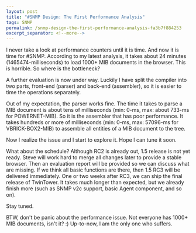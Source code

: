 ```yaml
---
layout: post
title: "#SNMP Design: The First Performance Analysis"
tags: SNMP
permalink: /snmp-design-the-first-performance-analysis-fa3b7f884253
excerpt_separator: <!--more-->
---
```

I never take a look at performance counters until it is time. And now it is time for #SNMP. According to my latest analysis, it takes about 24 minutes (1465474-milliseconds) to load 1000+ MIB documents in the browser. This is horrible. So where is the bottleneck?
<!--more-->

A further evaluation is now under way. Luckily I have split the compiler into two parts, front-end (parser) and back-end (assembler), so it is easier to time the operations separately.

Out of my expectation, the parser works fine. The time it takes to parse a MIB document is about tens of milliseconds (min: 0-ms, max: about 733-ms for POWERNET-MIB). So it is the assembler that has poor performance. It takes hundreds or more of milliseconds (min: 0-ms, max: 57096-ms for VBRICK-BOX2-MIB) to assemble all entities of a MIB document to the tree.

Now I realize the issue and I start to explore it. Hope I can tune it soon.

What about the schedule? Although RC2 is already out, 1.5 release is not yet ready. Steve will work hard to merge all changes later to provide a stable browser. Then an evaluation report will be provided so we can discuss what are missing. If we think all basic functions are there, then 1.5 RC3 will be delivered immediately. One or two weeks after RC3, we can ship the final release of TwinTower. It takes much longer than expected, but we already finish more (such as SNMP v2c support, basic Agent component, and so on).

Stay tuned.

BTW, don't be panic about the performance issue. Not everyone has 1000+ MIB documents, isn't it? :) Up-to-now, I am the only one who suffers.
